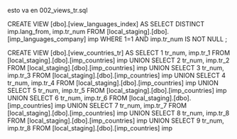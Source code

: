 esto va en 002_views_tr.sql

CREATE VIEW [dbo].[view_languages_index]
AS
SELECT
DISTINCT imp.lang_from, imp.tr_num
FROM [local_staging].[dbo].[imp_languages_company] imp
WHERE 1=1
AND imp.tr_num IS NOT NULL
;

CREATE VIEW [dbo].[view_countries_tr]
AS
SELECT 1 tr_num, imp.tr_1
FROM [local_staging].[dbo].[imp_countries] imp
UNION
SELECT 2 tr_num, imp.tr_2
FROM [local_staging].[dbo].[imp_countries] imp
UNION
SELECT 3 tr_num, imp.tr_3
FROM [local_staging].[dbo].[imp_countries] imp
UNION
SELECT 4 tr_num, imp.tr_4
FROM [local_staging].[dbo].[imp_countries] imp
UNION
SELECT 5 tr_num, imp.tr_5
FROM [local_staging].[dbo].[imp_countries] imp
UNION
SELECT 6 tr_num, imp.tr_6
FROM [local_staging].[dbo].[imp_countries] imp
UNION
SELECT 7 tr_num, imp.tr_7
FROM [local_staging].[dbo].[imp_countries] imp
UNION
SELECT 8 tr_num, imp.tr_8
FROM [local_staging].[dbo].[imp_countries] imp
UNION
SELECT 9 tr_num, imp.tr_8
FROM [local_staging].[dbo].[imp_countries] imp
